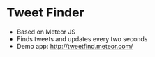 # Tweet Finder

+ Based on Meteor JS
+ Finds tweets and updates every two seconds
+ Demo app: http://tweetfind.meteor.com/